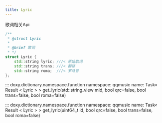 ```yaml
---
title: Lyric
---
```


歌词相关Api

```cpp
/**
 * @struct Lyric
 *
 * @brief 歌词
 * */
struct Lyric {
    std::string lyric; ///< 原始歌词
    std::string trans; ///< 翻译
    std::string roma;  ///< 罗马音
};
```

::: doxy.dictionary.namespace.function
    namespace: qqmusic
    name: Task< Result < Lyric > > get_lyric(std::string_view mid, bool qrc=false, bool trans=false, bool roma=false)

::: doxy.dictionary.namespace.function
    namespace: qqmusic
    name: Task< Result < Lyric > > get_lyric(uint64_t id, bool qrc=false, bool trans=false, bool roma=false)
